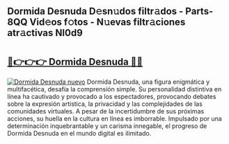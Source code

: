 ## Dormida Desnuda D𝚎sn𝚞dos filtr𝚊dos - Parts-8QQ Vid𝚎os f𝚘tos - N𝚞evas filtr𝚊ciones atr𝚊ctivas Nl0d9

# <h2><a href="http://mbby7p.tromn.icu/?c=Dormida+Desnuda">🔗👉👉👉 Dormida Desnuda 🔗🔗</a></h2>

[![Dormida Desnuda nuevo](https://i.imgur.com/pEAQMta.gif)](http://mbby7p.tromn.icu/?c=Dormida+Desnuda)
Dormida Desnuda, una figura enigmática y multifacética, desafía la comprensión simple. Su personalidad distintiva en línea ha cautivado y provocado a los espectadores, provocando debates sobre la expresión artística, la privacidad y las complejidades de las comunidades virtuales. A pesar de la incertidumbre de sus próximas acciones, su huella en la cultura en línea es imborrable. Impulsado por una determinación inquebrantable y un carisma innegable, el progreso de Dormida Desnuda en el mundo digital es ilimitado.
